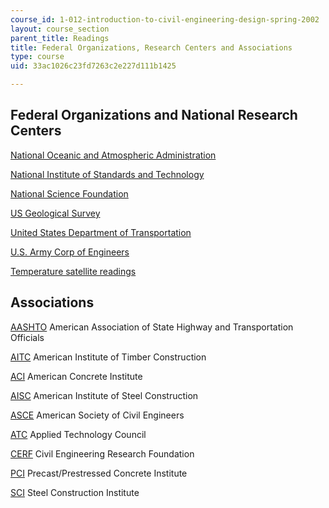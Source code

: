 ```yaml
---
course_id: 1-012-introduction-to-civil-engineering-design-spring-2002
layout: course_section
parent_title: Readings
title: Federal Organizations, Research Centers and Associations
type: course
uid: 33ac1026c23fd7263c2e227d111b1425

---
```


Federal Organizations and National Research Centers
---------------------------------------------------

[National Oceanic and Atmospheric Administration](http://www.noaa.gov/)[](http://www.noaa.gov/)

[National Institute of Standards and Technology](http://www.nist.gov/)[](http://www.nist.gov/)

[National Science Foundation](http://www.nsf.gov/)

[US Geological Survey](http://www.usgs.gov/)[](http://www.usgs.gov/)

[United States Department of Transportation](http://www.dot.gov/)[](http://www.dot.gov/)

[U.S. Army Corp of Engineers](http://www.usace.army.mil/)[](http://www.usace.army.mil/)

[Temperature satellite readings](http://dcz.gso.uri.edu/amy/avhrr.html)

Associations
------------

[AASHTO](http://www.aashto.org/) American Association of State Highway and Transportation Officials

[AITC](http://www.aitc-glulam.org/) American Institute of Timber Construction

[ACI](http://www.aci-int.org/) American Concrete Institute

[AISC](http://www.aisc.org/) American Institute of Steel Construction

[ASCE](http://www.asce.org/) American Society of Civil Engineers

[ATC](http://www.atcouncil.org/) Applied Technology Council

[CERF](http://www.cerf.org/) Civil Engineering Research Foundation

[PCI](http://www.pci.org/) Precast/Prestressed Concrete Institute

[SCI](http://www.steel-sci.org/) Steel Construction Institute